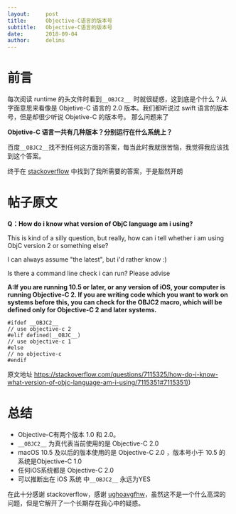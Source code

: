```yaml
---
layout:     post
title:      Objective-C语言的版本号
subtitle:   Objective-C语言的版本号
date:       2018-09-04
author:     delims
---
```


# 前言
 每次阅读 runtime 的头文件时看到`__OBJC2__ `时就很疑惑，这到底是个什么？从字面意思来看像是 Objetive-C 语言的 2.0 版本。我们都听说过 swift 语言的版本号，但是却很少听说 Objetive-C 的版本号。
那么问题来了
 
**Objetive-C 语言一共有几种版本？分别运行在什么系统上？**

百度`__OBJC2__`找不到任何这方面的答案，每当此时我就很苦恼，我觉得我应该找到这个答案。


终于在 [stackoverflow](https://stackoverflow.com/questions/7115325/how-do-i-know-what-version-of-objc-language-am-i-using/7115351#7115351) 中找到了我所需要的答案，于是豁然开朗

# 帖子原文
**Q：How do i know what version of ObjC language am i using?**

This is kind of a silly question, but really, how can i tell whether i am using ObjC version 2 or something else?

I can always assume "the latest", but i'd rather know :)

Is there a command line check i can run? Please advise

**A:If you are running 10.5 or later, or any version of iOS, your computer is running Objective-C 2. If you are writing code which you want to work on systems before this, you can check for the __OBJC2__ macro, which will be defined only for Objective-C 2 and later systems.**

```
#ifdef __OBJC2__
// use objective-c 2
#elif defined(__OBJC__)
// use objective-c 1
#else
// no objective-c
#endif
```

原文地址 [https://stackoverflow.com/questions/7115325/how-do-i-know-what-version-of-objc-language-am-i-using/7115351#7115351)](https://stackoverflow.com/questions/7115325/how-do-i-know-what-version-of-objc-language-am-i-using/7115351#7115351))

# 总结

- Objective-C有两个版本 1.0 和 2.0。
- `__OBJC2__` 为真代表当前使用的是 Objective-C 2.0
- macOS 10.5 及以后的版本使用的是 Objective-C 2.0 ，版本号小于 10.5 的系统是Objective-C 1.0
- 任何iOS系统都是 Objective-C 2.0
- 可以推断出在 iOS 系统 中`__OBJC2__` 永远为YES



在此十分感谢 stackoverflow，感谢 [ughoavgfhw](https://stackoverflow.com/users/458390/ughoavgfhw)，虽然这不是一个什么高深的问题，但是它解开了一个长期存在我心中的疑惑。
